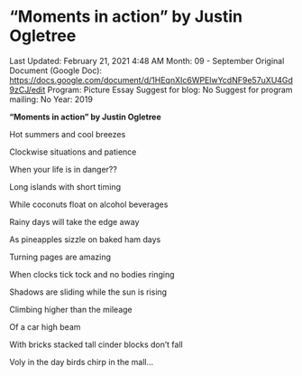 # “Moments in action” by Justin Ogletree

Last Updated: February 21, 2021 4:48 AM
Month: 09 - September
Original Document (Google Doc): https://docs.google.com/document/d/1HEqnXIc6WPElwYcdNF9e57uXU4Gd9zCJ/edit
Program: Picture Essay
Suggest for blog: No
Suggest for program mailing: No
Year: 2019

**“Moments in action” by Justin Ogletree**

Hot summers and cool breezes

Clockwise situations and patience

When your life is in danger??

Long islands with short timing

While coconuts float on alcohol beverages

Rainy days will take the edge away

As pineapples sizzle on baked ham days

Turning pages are amazing

When clocks tick tock and no bodies ringing

Shadows are sliding while the sun is rising

Climbing higher than the mileage

Of a car high beam

With bricks stacked tall cinder blocks don’t fall

Voly in the day birds chirp in the mall…